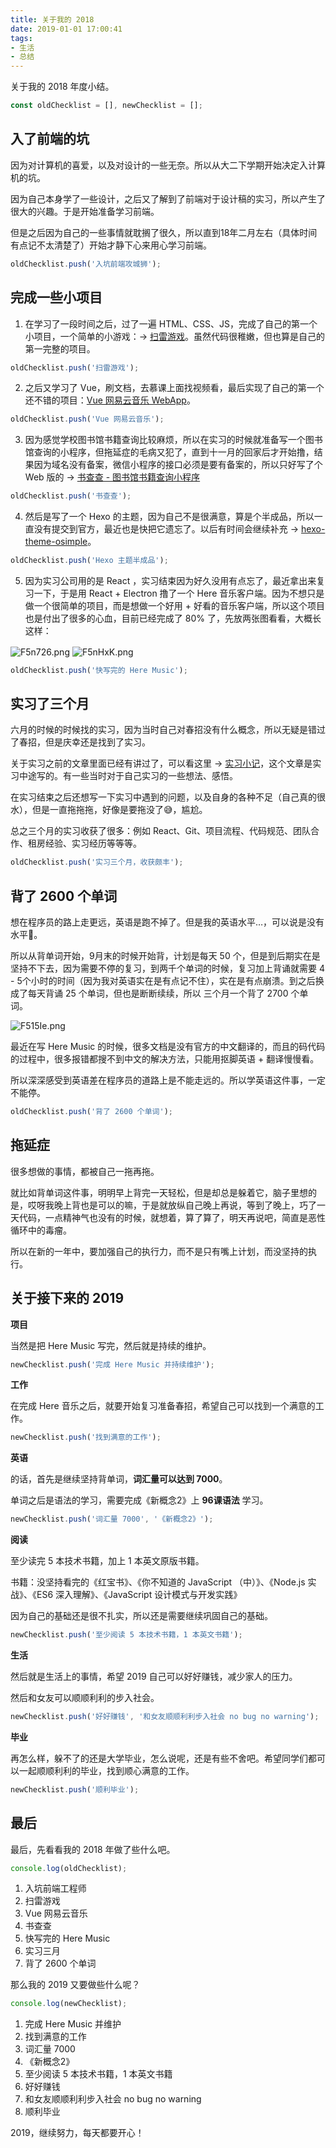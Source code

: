 ```yaml
---
title: 关于我的 2018
date: 2019-01-01 17:00:41
tags:
- 生活
- 总结
---
```


关于我的 2018 年度小结。<!-- more -->

```js
const oldChecklist = [], newChecklist = [];
```

## 入了前端的坑

因为对计算机的喜爱，以及对设计的一些无奈。所以从大二下学期开始决定入计算机的坑。

因为自己本身学了一些设计，之后又了解到了前端对于设计稿的实习，所以产生了很大的兴趣。于是开始准备学习前端。

但是之后因为自己的一些事情就耽搁了很久，所以直到18年二月左右（具体时间有点记不太清楚了）开始才静下心来用心学习前端。

```js
oldChecklist.push('入坑前端攻城狮');
```

## 完成一些小项目

1. 在学习了一段时间之后，过了一遍 HTML、CSS、JS，完成了自己的第一个小项目，一个简单的小游戏：-> [扫雷游戏](https://caijin.tech/blog/2018/03/22/2018-03-22-mine-sweeping)。虽然代码很稚嫩，但也算是自己的第一完整的项目。

```js
oldChecklist.push('扫雷游戏');
```

2. 之后又学习了 Vue，刷文档，去慕课上面找视频看，最后实现了自己的第一个还不错的项目：[Vue 网易云音乐 WebApp](https://github.com/caijinyc/vue-music-webapp)。

```js
oldChecklist.push('Vue 网易云音乐');
```


3. 因为感觉学校图书馆书籍查询比较麻烦，所以在实习的时候就准备写一个图书馆查询的小程序，但拖延症的毛病又犯了，直到十一月的回家后才开始撸，结果因为域名没有备案，微信小程序的接口必须是要有备案的，所以只好写了个 Web 版的 -> [书查查 - 图书馆书籍查询小程序](https://github.com/caijinyc/library-book-search)

```js
oldChecklist.push('书查查');
```

4. 然后是写了一个 Hexo 的主题，因为自己不是很满意，算是个半成品，所以一直没有提交到官方，最近也是快把它遗忘了。以后有时间会继续补充 -> [hexo-theme-osimple](https://github.com/caijinyc/hexo-theme-osimple)。

```js
oldChecklist.push('Hexo 主题半成品');
```

5. 因为实习公司用的是 React ，实习结束因为好久没用有点忘了，最近拿出来复习一下，于是用 React + Electron 撸了一个 Here 音乐客户端。因为不想只是做一个很简单的项目，而是想做一个好用 + 好看的音乐客户端，所以这个项目也是付出了很多的心血，目前已经完成了 80% 了，先放两张图看看，大概长这样：

<img src="https://s2.ax1x.com/2019/01/01/F5n726.png" alt="F5n726.png" border="0" align="center">

<img src="https://s2.ax1x.com/2019/01/01/F5nHxK.png" alt="F5nHxK.png" border="0" align="center">

```js
oldChecklist.push('快写完的 Here Music');
```

## 实习了三个月

六月的时候的时候找的实习，因为当时自己对春招没有什么概念，所以无疑是错过了春招，但是庆幸还是找到了实习。

关于实习之前的文章里面已经有讲过了，可以看这里 -> [实习小记](https://caijin.tech/blog/2018/08/12/2018-08-12-%E4%B8%83%E6%9C%88%E5%AE%9E%E4%B9%A0%E5%B0%8F%E8%AE%B0/)，这个文章是实习中途写的。有一些当时对于自己实习的一些想法、感悟。

在实习结束之后还想写一下实习中遇到的问题，以及自身的各种不足（自己真的很水），但是一直拖拖拖，好像是要拖没了😅，尴尬。

总之三个月的实习收获了很多：例如 React、Git、项目流程、代码规范、团队合作、租房经验、实习经历等等等。

```js
oldChecklist.push('实习三个月，收获颇丰');
```

## 背了 2600 个单词

想在程序员的路上走更远，英语是跑不掉了。但是我的英语水平…，可以说是没有水平🤣。

所以从背单词开始，9月末的时候开始背，计划是每天 50 个，但是到后期实在是坚持不下去，因为需要不停的复习，到两千个单词的时候，复习加上背诵就需要 4 - 5个小时的时间（因为我对英语实在是有点记不住），实在是有点崩溃。到之后换成了每天背诵 25 个单词，但也是断断续续，所以 三个月一个背了 2700 个单词。

<img src="https://s2.ax1x.com/2019/01/01/F515Ie.png" alt="F515Ie.png" border="0" />

最近在写 Here Music 的时候，很多文档是没有官方的中文翻译的，而且的码代码的过程中，很多报错都搜不到中文的解决方法，只能用抠脚英语 + 翻译慢慢看。

所以深深感受到英语差在程序员的道路上是不能走远的。所以学英语这件事，一定不能停。

```js
oldChecklist.push('背了 2600 个单词');
```

## 拖延症

很多想做的事情，都被自己一拖再拖。

就比如背单词这件事，明明早上背完一天轻松，但是却总是躲着它，脑子里想的是，哎呀我晚上背也是可以的嘛，于是就放纵自己晚上再说，等到了晚上，巧了一天代码，一点精神气也没有的时候，就想着，算了算了，明天再说吧，简直是恶性循环中的毒瘤。

所以在新的一年中，要加强自己的执行力，而不是只有嘴上计划，而没坚持的执行。

## 关于接下来的 2019

**项目**

当然是把 Here Music 写完，然后就是持续的维护。

```js
newChecklist.push('完成 Here Music 并持续维护');
```
**工作**

在完成 Here 音乐之后，就要开始复习准备春招，希望自己可以找到一个满意的工作。


```js
newChecklist.push('找到满意的工作');
```

**英语**

的话，首先是继续坚持背单词，**词汇量可以达到 7000**。

单词之后是语法的学习，需要完成《新概念2》上 **96课语法** 学习。

```js
newChecklist.push('词汇量 7000', '《新概念2》');
```

**阅读**

至少读完 5 本技术书籍，加上 1 本英文原版书籍。

书籍：没坚持看完的《红宝书》、《你不知道的 JavaScript （中）》、《Node.js 实战》、《ES6 深入理解》、《JavaScript 设计模式与开发实践》

因为自己的基础还是很不扎实，所以还是需要继续巩固自己的基础。

```js
newChecklist.push('至少阅读 5 本技术书籍，1 本英文书籍');
```

**生活**

然后就是生活上的事情，希望 2019 自己可以好好赚钱，减少家人的压力。

然后和女友可以顺顺利利的步入社会。

```js
newChecklist.push('好好赚钱', '和女友顺顺利利步入社会 no bug no warning');
```

**毕业**

再怎么样，躲不了的还是大学毕业，怎么说呢，还是有些不舍吧。希望同学们都可以一起顺顺利利的毕业，找到顺心满意的工作。

```js
newChecklist.push('顺利毕业');
```

## 最后

最后，先看看我的 2018 年做了些什么吧。

```js
console.log(oldChecklist);
```

1. 入坑前端工程师
2. 扫雷游戏
3. Vue 网易云音乐
4. 书查查
5. 快写完的 Here Music
6. 实习三月
7. 背了 2600 个单词

那么我的 2019 又要做些什么呢？

```js
console.log(newChecklist);
```

1. 完成 Here Music 并维护
2. 找到满意的工作
3. 词汇量 7000
4. 《新概念2》
5. 至少阅读 5 本技术书籍，1 本英文书籍
6. 好好赚钱
7. 和女友顺顺利利步入社会 no bug no warning
8. 顺利毕业

2019，继续努力，每天都要开心！